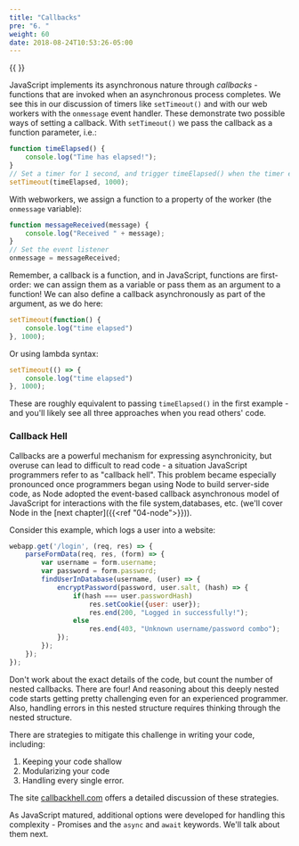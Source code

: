 ```yaml
---
title: "Callbacks"
pre: "6. "
weight: 60
date: 2018-08-24T10:53:26-05:00
---
```


{{ <console> }}

JavaScript implements its asynchronous nature through _callbacks_ - functions that are invoked when an asynchronous process completes.  We see this in our discussion of timers like `setTimeout()` and with our web workers with the `onmessage` event handler.  These demonstrate two possible ways of setting a callback.  With `setTimeout()` we pass the callback as a function parameter, i.e.:

```js
function timeElapsed() {
    console.log("Time has elapsed!");
}
// Set a timer for 1 second, and trigger timeElapsed() when the timer expires
setTimeout(timeElapsed, 1000);
```

With webworkers, we assign a function to a property of the worker (the `onmessage` variable):

```js
function messageReceived(message) {
    console.log("Received " + message);
}
// Set the event listener
onmessage = messageReceived;
```

Remember, a callback is a function, and in JavaScript, functions are first-order: we can assign them as a variable or pass them as an argument to a function!  We can also define a callback asynchronously as part of the argument, as we do here:

```js
setTimeout(function() {
    console.log("time elapsed")
}, 1000);
```

Or using lambda syntax:

```js
setTimeout(() => {
    console.log("time elapsed")
}, 1000);
```

These are roughly equivalent to passing `timeElapsed()` in the first example - and you'll likely see all three approaches when you read others' code.

### Callback Hell
Callbacks are a powerful mechanism for expressing asynchronicity, but overuse can lead to difficult to read code - a situation JavaScript programmers refer to as "callback hell".  This problem became especially pronounced once programmers began using Node to build server-side code, as Node adopted the event-based callback asynchronous model of JavaScript for interactions with the file system,databases, etc. (we'll cover Node in the [next chapter]({{<ref "04-node">}})). 

Consider this example, which logs a user into a website:

```js
webapp.get('/login', (req, res) => {
    parseFormData(req, res, (form) => {
        var username = form.username;
        var password = form.password;
        findUserInDatabase(username, (user) => {
            encryptPassword(password, user.salt, (hash) => {
                if(hash === user.passwordHash) 
                    res.setCookie({user: user});
                    res.end(200, "Logged in successfully!");
                else
                    res.end(403, "Unknown username/password combo");
            });
        });
    });
});
```

Don't work about the exact details of the code, but count the number of nested callbacks.  There are four!  And reasoning about this deeply nested code starts getting pretty challenging even for an experienced programmer.  Also, handling errors in this nested structure requires thinking through the nested structure. 

There are strategies to mitigate this challenge in writing your code, including:

1. Keeping your code shallow
2. Modularizing your code 
3. Handling every single error.

The site <a href="http://callbackhell.com">callbackhell.com</a> offers a detailed discussion of these strategies.

As JavaScript matured, additional options were developed for handling this complexity - Promises and the `async` and `await` keywords.  We'll talk about them next.
